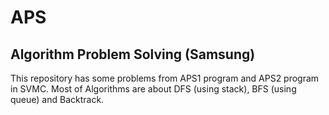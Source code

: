 ﻿# APS
## Algorithm Problem Solving (Samsung)

This repository has some problems from APS1 program and APS2 program in SVMC. Most of Algorithms are about DFS (using stack), BFS (using queue) and Backtrack.